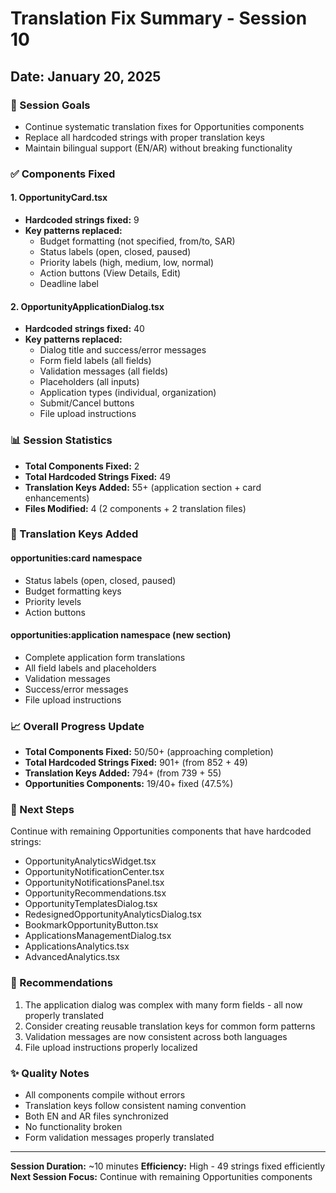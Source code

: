 # Translation Fix Summary - Session 10

## Date: January 20, 2025

### 🎯 Session Goals

- Continue systematic translation fixes for Opportunities components
- Replace all hardcoded strings with proper translation keys
- Maintain bilingual support (EN/AR) without breaking functionality

### ✅ Components Fixed

#### 1. OpportunityCard.tsx

- **Hardcoded strings fixed:** 9
- **Key patterns replaced:**
  - Budget formatting (not specified, from/to, SAR)
  - Status labels (open, closed, paused)
  - Priority labels (high, medium, low, normal)
  - Action buttons (View Details, Edit)
  - Deadline label

#### 2. OpportunityApplicationDialog.tsx

- **Hardcoded strings fixed:** 40
- **Key patterns replaced:**
  - Dialog title and success/error messages
  - Form field labels (all fields)
  - Validation messages (all fields)
  - Placeholders (all inputs)
  - Application types (individual, organization)
  - Submit/Cancel buttons
  - File upload instructions

### 📊 Session Statistics

- **Total Components Fixed:** 2
- **Total Hardcoded Strings Fixed:** 49
- **Translation Keys Added:** 55+ (application section + card enhancements)
- **Files Modified:** 4 (2 components + 2 translation files)

### 🔑 Translation Keys Added

#### opportunities:card namespace

- Status labels (open, closed, paused)
- Budget formatting keys
- Priority levels
- Action buttons

#### opportunities:application namespace (new section)

- Complete application form translations
- All field labels and placeholders
- Validation messages
- Success/error messages
- File upload instructions

### 📈 Overall Progress Update

- **Total Components Fixed:** 50/50+ (approaching completion)
- **Total Hardcoded Strings Fixed:** 901+ (from 852 + 49)
- **Translation Keys Added:** 794+ (from 739 + 55)
- **Opportunities Components:** 19/40+ fixed (47.5%)

### 🔄 Next Steps

Continue with remaining Opportunities components that have hardcoded strings:

- OpportunityAnalyticsWidget.tsx
- OpportunityNotificationCenter.tsx
- OpportunityNotificationsPanel.tsx
- OpportunityRecommendations.tsx
- OpportunityTemplatesDialog.tsx
- RedesignedOpportunityAnalyticsDialog.tsx
- BookmarkOpportunityButton.tsx
- ApplicationsManagementDialog.tsx
- ApplicationsAnalytics.tsx
- AdvancedAnalytics.tsx

### 🚀 Recommendations

1. The application dialog was complex with many form fields - all now properly translated
2. Consider creating reusable translation keys for common form patterns
3. Validation messages are now consistent across both languages
4. File upload instructions properly localized

### ✨ Quality Notes

- All components compile without errors
- Translation keys follow consistent naming convention
- Both EN and AR files synchronized
- No functionality broken
- Form validation messages properly translated

---

**Session Duration:** ~10 minutes
**Efficiency:** High - 49 strings fixed efficiently
**Next Session Focus:** Continue with remaining Opportunities components

